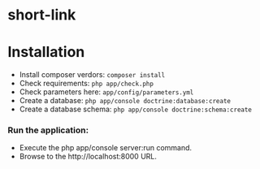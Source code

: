 short-link
==========

# Installation #

* Install composer verdors: ```composer install```
* Check requirements: ```php app/check.php```
* Check parameters here: ```app/config/parameters.yml```
* Create a database: ```php app/console doctrine:database:create```
* Create a database schema: ```php app/console doctrine:schema:create```

### Run the application: ###
* Execute the php app/console server:run command.
* Browse to the http://localhost:8000 URL.
